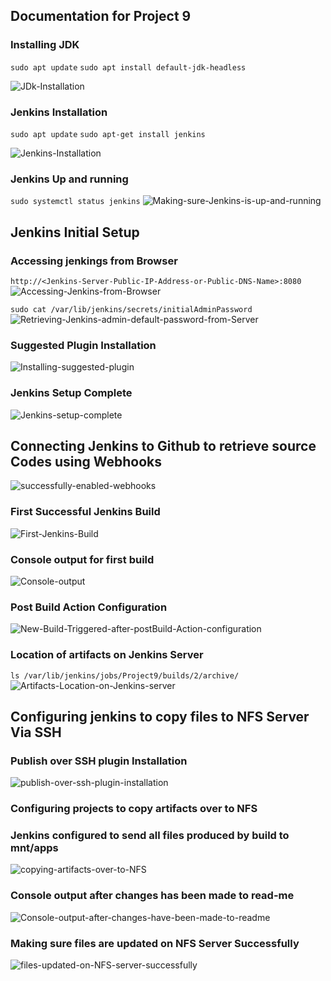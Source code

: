 ## **Documentation for Project 9**

### Installing JDK
`sudo apt update`
`sudo apt install default-jdk-headless`

![JDk-Installation](./Images/jdk-installed.png)

### Jenkins Installation
`sudo apt update`
`sudo apt-get install jenkins`

![Jenkins-Installation](./Images/Jenkins-Installation.png)

### Jenkins Up and running
`sudo systemctl status jenkins`
![Making-sure-Jenkins-is-up-and-running](./Images/jenkins-up-and-running.png)

## Jenkins Initial Setup

### Accessing jenkings from Browser
`http://<Jenkins-Server-Public-IP-Address-or-Public-DNS-Name>:8080`
![Accessing-Jenkins-from-Browser](./Images/Jenkins-accessed-from-Browser.png)

`sudo cat /var/lib/jenkins/secrets/initialAdminPassword`
![Retrieving-Jenkins-admin-default-password-from-Server](./Images/Jenkins-default-admin-password.png)

### Suggested Plugin Installation
![Installing-suggested-plugin](./Images/Installing-suggested-plugin.png)

### Jenkins Setup Complete
![Jenkins-setup-complete](./Images/jenkins-setup-complete.png)

## Connecting Jenkins to Github to retrieve source Codes using Webhooks

![successfully-enabled-webhooks](./Images/webhook-successfully-enabled-in-github-repository.png)

### First Successful Jenkins Build
![First-Jenkins-Build](./Images/Build-successful.png)

### Console output for first build
![Console-output](./Images/Console-output.png)

### Post Build Action Configuration
![New-Build-Triggered-after-postBuild-Action-configuration](./Images/new-build-triggered-after-changes-on-github-project.png)

### Location of artifacts on Jenkins Server
`ls /var/lib/jenkins/jobs/Project9/builds/2/archive/`
![Artifacts-Location-on-Jenkins-server](./Images/Location-of-artifacts-on-jenkins-server.png)

## Configuring jenkins to copy files to NFS Server Via SSH

### Publish over SSH plugin Installation

![publish-over-ssh-plugin-installation](./Images/publish-over-ssh-installed.png)

### Configuring projects to copy artifacts over to NFS

### Jenkins configured to send all files produced by build to mnt/apps

![copying-artifacts-over-to-NFS](./Images/project-to-copy-artifacts-from-NFS-returned-success.png)

### Console output after changes has been made to read-me

![Console-output-after-changes-have-been-made-to-readme](./Images/new-job-triggered-by-webhook-after-changes-made-to-readme.png)

### Making sure files are updated on NFS Server Successfully

![files-updated-on-NFS-server-successfully](./Images/files-updated-on-NFSSERVER-successfully.png)